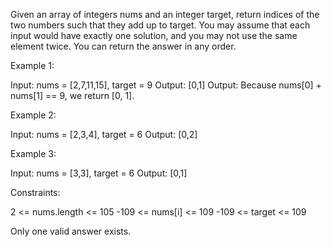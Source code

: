 Given an array of integers nums and an integer target, return indices of the two numbers such that they add up to target.
You may assume that each input would have exactly one solution, and you may not use the same element twice.
You can return the answer in any order.
 

Example 1:

Input: nums = [2,7,11,15], target = 9
Output: [0,1]
Output: Because nums[0] + nums[1] == 9, we return [0, 1].


Example 2:

Input: nums = [2,3,4], target = 6
Output: [0,2]


Example 3:

Input: nums = [3,3], target = 6
Output: [0,1]


Constraints:

2 <= nums.length <= 105
-109 <= nums[i] <= 109
-109 <= target <= 109

Only one valid answer exists.
